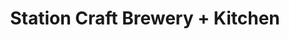 ---
title: "Station Craft Brewery + Kitchen"
url: /dana-point/station-craft-brewery-kitchen/
shop: bicycle
---